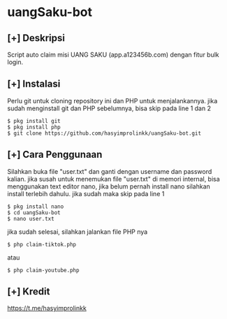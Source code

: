 # uangSaku-bot

## [+] Deskripsi

Script auto claim misi UANG SAKU (app.a123456b.com)
dengan fitur bulk login.

## [+] Instalasi

Perlu git untuk cloning repository ini dan PHP untuk menjalankannya.
jika sudah menginstall git dan PHP sebelumnya, bisa skip pada line 1 dan 2

```shell
$ pkg install git
$ pkg install php
$ git clone https://github.com/hasyimprolinkk/uangSaku-bot.git
```

## [+] Cara Penggunaan

Silahkan buka file "user.txt" dan ganti dengan username dan password kalian.
jika susah untuk menemukan file "user.txt" di memori internal, 
bisa menggunakan text editor nano, jika belum pernah install nano
silahkan install terlebih dahulu. jika sudah maka skip pada line 1

```shell
$ pkg install nano
$ cd uangSaku-bot
$ nano user.txt
```
jika sudah selesai, silahkan jalankan file PHP nya
```shell
$ php claim-tiktok.php
```
atau
```shell
$ php claim-youtube.php
```
## [+] Kredit

https://t.me/hasyimprolinkk

